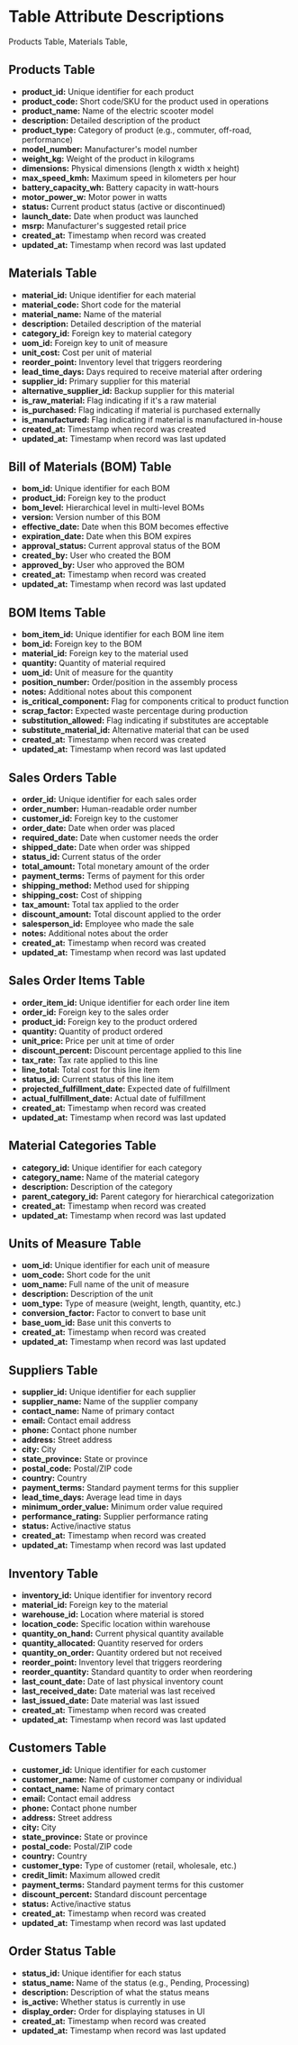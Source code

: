 # Table Attribute Descriptions

Products Table, Materials Table, 

## Products Table

- **product_id:** Unique identifier for each product
- **product_code:** Short code/SKU for the product used in operations
- **product_name:** Name of the electric scooter model
- **description:** Detailed description of the product
- **product_type:** Category of product (e.g., commuter, off-road, performance)
- **model_number:** Manufacturer's model number
- **weight_kg:** Weight of the product in kilograms
- **dimensions:** Physical dimensions (length x width x height)
- **max_speed_kmh:** Maximum speed in kilometers per hour
- **battery_capacity_wh:** Battery capacity in watt-hours
- **motor_power_w:** Motor power in watts
- **status:** Current product status (active or discontinued)
- **launch_date:** Date when product was launched
- **msrp:** Manufacturer's suggested retail price
- **created_at:** Timestamp when record was created
- **updated_at:** Timestamp when record was last updated

## Materials Table

- **material_id:** Unique identifier for each material
- **material_code:** Short code for the material
- **material_name:** Name of the material
- **description:** Detailed description of the material
- **category_id:** Foreign key to material category
- **uom_id:** Foreign key to unit of measure
- **unit_cost:** Cost per unit of material
- **reorder_point:** Inventory level that triggers reordering
- **lead_time_days:** Days required to receive material after ordering
- **supplier_id:** Primary supplier for this material
- **alternative_supplier_id:** Backup supplier for this material
- **is_raw_material:** Flag indicating if it's a raw material
- **is_purchased:** Flag indicating if material is purchased externally
- **is_manufactured:** Flag indicating if material is manufactured in-house
- **created_at:** Timestamp when record was created
- **updated_at:** Timestamp when record was last updated

## Bill of Materials (BOM) Table

- **bom_id:** Unique identifier for each BOM
- **product_id:** Foreign key to the product
- **bom_level:** Hierarchical level in multi-level BOMs
- **version:** Version number of this BOM
- **effective_date:** Date when this BOM becomes effective
- **expiration_date:** Date when this BOM expires
- **approval_status:** Current approval status of the BOM
- **created_by:** User who created the BOM
- **approved_by:** User who approved the BOM
- **created_at:** Timestamp when record was created
- **updated_at:** Timestamp when record was last updated

## BOM Items Table

- **bom_item_id:** Unique identifier for each BOM line item
- **bom_id:** Foreign key to the BOM
- **material_id:** Foreign key to the material used
- **quantity:** Quantity of material required
- **uom_id:** Unit of measure for the quantity
- **position_number:** Order/position in the assembly process
- **notes:** Additional notes about this component
- **is_critical_component:** Flag for components critical to product function
- **scrap_factor:** Expected waste percentage during production
- **substitution_allowed:** Flag indicating if substitutes are acceptable
- **substitute_material_id:** Alternative material that can be used
- **created_at:** Timestamp when record was created
- **updated_at:** Timestamp when record was last updated

## Sales Orders Table

- **order_id:** Unique identifier for each sales order
- **order_number:** Human-readable order number
- **customer_id:** Foreign key to the customer
- **order_date:** Date when order was placed
- **required_date:** Date when customer needs the order
- **shipped_date:** Date when order was shipped
- **status_id:** Current status of the order
- **total_amount:** Total monetary amount of the order
- **payment_terms:** Terms of payment for this order
- **shipping_method:** Method used for shipping
- **shipping_cost:** Cost of shipping
- **tax_amount:** Total tax applied to the order
- **discount_amount:** Total discount applied to the order
- **salesperson_id:** Employee who made the sale
- **notes:** Additional notes about the order
- **created_at:** Timestamp when record was created
- **updated_at:** Timestamp when record was last updated

## Sales Order Items Table

- **order_item_id:** Unique identifier for each order line item
- **order_id:** Foreign key to the sales order
- **product_id:** Foreign key to the product ordered
- **quantity:** Quantity of product ordered
- **unit_price:** Price per unit at time of order
- **discount_percent:** Discount percentage applied to this line
- **tax_rate:** Tax rate applied to this line
- **line_total:** Total cost for this line item
- **status_id:** Current status of this line item
- **projected_fulfillment_date:** Expected date of fulfillment
- **actual_fulfillment_date:** Actual date of fulfillment
- **created_at:** Timestamp when record was created
- **updated_at:** Timestamp when record was last updated

## Material Categories Table

- **category_id:** Unique identifier for each category
- **category_name:** Name of the material category
- **description:** Description of the category
- **parent_category_id:** Parent category for hierarchical categorization
- **created_at:** Timestamp when record was created
- **updated_at:** Timestamp when record was last updated

## Units of Measure Table

- **uom_id:** Unique identifier for each unit of measure
- **uom_code:** Short code for the unit
- **uom_name:** Full name of the unit of measure
- **description:** Description of the unit
- **uom_type:** Type of measure (weight, length, quantity, etc.)
- **conversion_factor:** Factor to convert to base unit
- **base_uom_id:** Base unit this converts to
- **created_at:** Timestamp when record was created
- **updated_at:** Timestamp when record was last updated

## Suppliers Table

- **supplier_id:** Unique identifier for each supplier
- **supplier_name:** Name of the supplier company
- **contact_name:** Name of primary contact
- **email:** Contact email address
- **phone:** Contact phone number
- **address:** Street address
- **city:** City
- **state_province:** State or province
- **postal_code:** Postal/ZIP code
- **country:** Country
- **payment_terms:** Standard payment terms for this supplier
- **lead_time_days:** Average lead time in days
- **minimum_order_value:** Minimum order value required
- **performance_rating:** Supplier performance rating
- **status:** Active/inactive status
- **created_at:** Timestamp when record was created
- **updated_at:** Timestamp when record was last updated

## Inventory Table

- **inventory_id:** Unique identifier for inventory record
- **material_id:** Foreign key to the material
- **warehouse_id:** Location where material is stored
- **location_code:** Specific location within warehouse
- **quantity_on_hand:** Current physical quantity available
- **quantity_allocated:** Quantity reserved for orders
- **quantity_on_order:** Quantity ordered but not received
- **reorder_point:** Inventory level that triggers reordering
- **reorder_quantity:** Standard quantity to order when reordering
- **last_count_date:** Date of last physical inventory count
- **last_received_date:** Date material was last received
- **last_issued_date:** Date material was last issued
- **created_at:** Timestamp when record was created
- **updated_at:** Timestamp when record was last updated

## Customers Table

- **customer_id:** Unique identifier for each customer
- **customer_name:** Name of customer company or individual
- **contact_name:** Name of primary contact
- **email:** Contact email address
- **phone:** Contact phone number
- **address:** Street address
- **city:** City
- **state_province:** State or province
- **postal_code:** Postal/ZIP code
- **country:** Country
- **customer_type:** Type of customer (retail, wholesale, etc.)
- **credit_limit:** Maximum allowed credit
- **payment_terms:** Standard payment terms for this customer
- **discount_percent:** Standard discount percentage
- **status:** Active/inactive status
- **created_at:** Timestamp when record was created
- **updated_at:** Timestamp when record was last updated

## Order Status Table

- **status_id:** Unique identifier for each status
- **status_name:** Name of the status (e.g., Pending, Processing)
- **description:** Description of what the status means
- **is_active:** Whether status is currently in use
- **display_order:** Order for displaying statuses in UI
- **created_at:** Timestamp when record was created
- **updated_at:** Timestamp when record was last updated